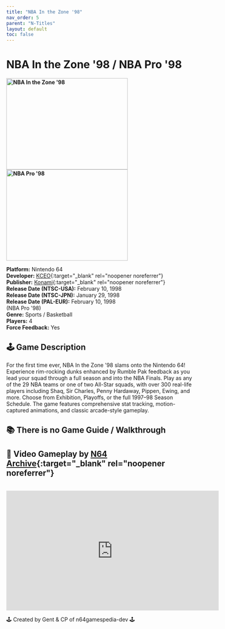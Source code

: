 ```yaml
---
title: "NBA In the Zone '98"
nav_order: 5
parent: "N-Titles"
layout: default
toc: false
---
```


# NBA In the Zone '98 / NBA Pro '98

<b>
<img src="https://images.launchbox-app.com/7a2cc634-1b5a-486e-b343-ecb8d3956655.jpg" alt="NBA In the Zone '98" width="320" height="240" />
<img src="https://images.launchbox-app.com/f88e2c9f-87bf-4638-8138-4faab5c1990f.png" alt="NBA Pro '98" width="320" height="240" />
</b>

**Platform:** Nintendo 64  
**Developer:** [KCEO](https://en.wikipedia.org/wiki/Konami#Former_subsidiaries){:target="_blank" rel="noopener noreferrer"}  
**Publisher:** [Konami](https://en.wikipedia.org/wiki/Konami){:target="_blank" rel="noopener noreferrer"}  
**Release Date (NTSC-USA):** February 10, 1998  
**Release Date (NTSC-JPN):** January 29, 1998  
**Release Date (PAL-EUR):** February 10, 1998  
(NBA Pro '98)  
**Genre:** Sports / Basketball  
**Players:** 4  
**Force Feedback:** Yes  

## 🕹️ Game Description  
For the first time ever, NBA In the Zone '98 slams onto the Nintendo 64! Experience rim-rocking dunks enhanced by Rumble Pak feedback as you lead your squad through a full season and into the NBA Finals. Play as any of the 29 NBA teams or one of two All-Star squads, with over 300 real-life players including Shaq, Sir Charles, Penny Hardaway, Pippen, Ewing, and more. Choose from Exhibition, Playoffs, or the full 1997–98 Season Schedule. The game features comprehensive stat tracking, motion-captured animations, and classic arcade-style gameplay.

## 📚 There is no Game Guide / Walkthrough

## 🎥 Video Gameplay by [N64 Archive](https://www.youtube.com/c/N64Archive){:target="_blank" rel="noopener noreferrer"}  
<br />  
<iframe width="560" height="315" src="https://www.youtube.com/embed/tG0vCyFpnmw" title="NBA In the Zone '98 / NBA Pro '98 Gameplay" frameborder="0" allowfullscreen></iframe>

🕹️ Created by Gent & CP of n64gamespedia-dev 🕹️  
<!-- Vault Format: n64gamespedia-dev -->  
<!-- Protocol Source: _vault-specs/format-protocol.md -->
